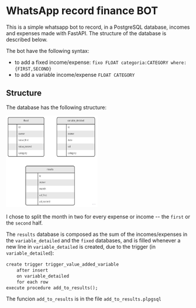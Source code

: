 # WhatsApp record finance BOT

This is a simple whatsapp bot to record, in a PostgreSQL database, incomes and expenses made with FastAPI.
The structure of the database is described below.

The bot have the following syntax:

* to add a fixed income/expense: `fixo FLOAT categoria:CATEGORY where:{FIRST,SECOND}`
* to add a variable income/expense `FLOAT CATEGORY`

## Structure

The database has the following structure:

<img height="250" src="structure.jpg" width="250"/>

I chose to split the month in two for every expense or income -- the `first` or the `second` half.

The `results` database is composed as the sum of the incomes/expenses in the `variable_detailed`
and the `fixed` databases, and is filled whenever a new line in `variable_detailed` is created,
due to the trigger (in `variable_detailed`):

```
create trigger trigger_value_added_variable
    after insert
    on variable_detailed
    for each row
execute procedure add_to_results();
```

The funcion `add_to_results` is in the file `add_to_results.plpgsql`
